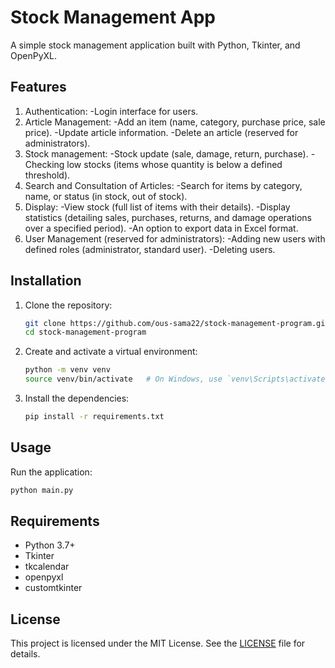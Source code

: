 
# Stock Management App

A simple stock management application built with Python, Tkinter, and OpenPyXL.

## Features

1. Authentication:
   -Login interface for users.
2. Article Management:
   -Add an item (name, category, purchase price, sale price).
   -Update article information.
   -Delete an article (reserved for administrators).
3. Stock management:
   -Stock update (sale, damage, return, purchase).
   -Checking low stocks (items whose quantity is below a defined threshold).
4. Search and Consultation of Articles:
   -Search for items by category, name, or status (in stock, out of stock).
5. Display:
   -View stock (full list of items with their details).
   -Display statistics (detailing sales, purchases, returns, and damage operations over a specified period).
   -An option to export data in Excel format.
6. User Management (reserved for administrators):
   -Adding new users with defined roles (administrator, standard user).
   -Deleting users.

## Installation

1. Clone the repository:
   ```sh
   git clone https://github.com/ous-sama22/stock-management-program.git
   cd stock-management-program
   ```

2. Create and activate a virtual environment:
   ```sh
   python -m venv venv
   source venv/bin/activate   # On Windows, use `venv\Scripts\activate`
   ```

3. Install the dependencies:
   ```sh
   pip install -r requirements.txt
   ```

## Usage

Run the application:
```sh
python main.py
```

## Requirements

- Python 3.7+
- Tkinter
- tkcalendar
- openpyxl
- customtkinter

## License

This project is licensed under the MIT License. See the [LICENSE](LICENSE) file for details.
